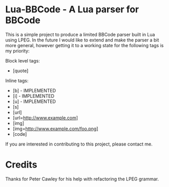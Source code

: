 # Lua-BBCode - A Lua parser for BBCode

This is a simple project to produce a limited BBCode parser built in Lua using
LPEG. In the future I would like to extend and make the parser a bit more
general, however getting it to a working state for the following tags is my
priority:

Block level tags:

  * [quote]

Inline tags:

  * [b] - IMPLEMENTED
  * [i] - IMPLEMENTED
  * [u] - IMPLEMENTED
  * [s]
  * [url]
  * [url=http://www.example.com]
  * [img]
  * [img=http://www.example.com/foo.png]
  * [code]

If you are interested in contributing to this project, please contact me.

# Credits

Thanks for Peter Cawley for his help with refactoring the LPEG grammar.
